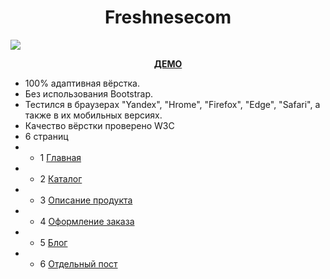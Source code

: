 <h1 align="center">Freshnesecom</h1>
<img src="https://github.com/sergeybespyatov/freshnesecom/blob/main/screenshot.png">
<p align="center"><strong><a href="https://sergeybespyatov.github.io/freshnesecom/" target="_blank">ДЕМО</a></strong></p>

- 100% адаптивная вёрстка.
- Без использования Bootstrap.
- Тестился в браузерах "Yandex", "Hrome", "Firefox", "Edge", "Safari", а также в их мобильных версиях.
- Качество вёрстки проверено W3C
- 6 страниц
- - 1 [Главная](https://sergeybespyatov.github.io/freshnesecom/home.html)
- - 2 [Каталог](https://sergeybespyatov.github.io/freshnesecom/category_list.html)
- - 3 [Описание продукта](https://sergeybespyatov.github.io/freshnesecom/product-tetail.html)
- - 4 [Оформление заказа](https://sergeybespyatov.github.io/freshnesecom/сheckout.html)
- - 5 [Блог](https://sergeybespyatov.github.io/freshnesecom/blog.html)
- - 6 [Отдельный пост](https://sergeybespyatov.github.io/freshnesecom/entry.html)
